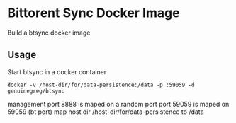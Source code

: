 Bittorent Sync Docker Image
==================================

Build a btsync docker image

Usage
-----------
Start btsync in a docker container

	docker -v /host-dir/for/data-persistence:/data -p :59059 -d genuinegreg/btsync

management port 8888 is maped on a random port
port 59059 is maped on 59059 (bt port)
map host dir /host-dir/for/data-persistence to /data